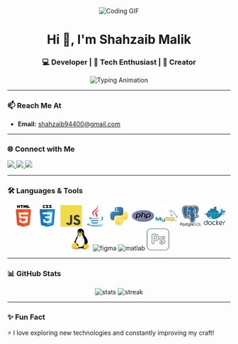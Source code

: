 <!-- Banner GIF -->
<p align="center">
  <img src="https://media1.giphy.com/media/v1.Y2lkPTc5MGI3NjExdDVlaTF4bjNyZDN1ZHVubXYxM2FsOWp2ZnZtdjMwMThqdGNrcXQ0dyZlcD12MV9pbnRlcm5hbF9naWZfYnlfaWQmY3Q9Zw/78XCFBGOlS6keY1Bil/giphy.gif" width="500" alt="Coding GIF">
</p>

<h1 align="center">Hi 👋, I'm Shahzaib Malik</h1>
<h3 align="center">💻 Developer | 🚀 Tech Enthusiast | 🎨 Creator</h3>

<!-- Typing Animation -->
<p align="center">
  <img src="https://readme-typing-svg.herokuapp.com?font=Fira+Code&size=22&duration=4000&pause=1000&color=F75C7E&center=true&vCenter=true&width=600&lines=Passionate+Developer;Always+Learning+New+Things;Building+Cool+Projects;Lover+of+Open+Source" alt="Typing Animation" />
</p>

---

### 📫 Reach Me At
- **Email:** shahzaib94400@gmail.com  

---

### 🌐 Connect with Me
<p align="left">
  <a href="mailto:shahzaib94400@gmail.com" target="_blank">
    <img src="https://img.shields.io/badge/Email-D14836?style=for-the-badge&logo=gmail&logoColor=white"/>
  </a>
  <a href="https://www.linkedin.com" target="_blank">
    <img src="https://img.shields.io/badge/LinkedIn-0077B5?style=for-the-badge&logo=linkedin&logoColor=white"/>
  </a>
  <a href="https://twitter.com" target="_blank">
    <img src="https://img.shields.io/badge/Twitter-1DA1F2?style=for-the-badge&logo=twitter&logoColor=white"/>
  </a>
</p>

---

### 🛠️ Languages & Tools
<p align="center">
  <img src="https://raw.githubusercontent.com/devicons/devicon/master/icons/html5/html5-original-wordmark.svg" alt="html5" width="50"/>
  <img src="https://raw.githubusercontent.com/devicons/devicon/master/icons/css3/css3-original-wordmark.svg" alt="css3" width="50"/>
  <img src="https://raw.githubusercontent.com/devicons/devicon/master/icons/javascript/javascript-original.svg" alt="javascript" width="50"/>
  <img src="https://raw.githubusercontent.com/devicons/devicon/master/icons/java/java-original.svg" alt="java" width="50"/>
  <img src="https://raw.githubusercontent.com/devicons/devicon/master/icons/python/python-original.svg" alt="python" width="50"/>
  <img src="https://raw.githubusercontent.com/devicons/devicon/master/icons/php/php-original.svg" alt="php" width="50"/>
  <img src="https://raw.githubusercontent.com/devicons/devicon/master/icons/mysql/mysql-original-wordmark.svg" alt="mysql" width="50"/>
  <img src="https://raw.githubusercontent.com/devicons/devicon/master/icons/postgresql/postgresql-original-wordmark.svg" alt="postgresql" width="50"/>
  <img src="https://raw.githubusercontent.com/devicons/devicon/master/icons/docker/docker-original-wordmark.svg" alt="docker" width="50"/>
  <img src="https://raw.githubusercontent.com/devicons/devicon/master/icons/linux/linux-original.svg" alt="linux" width="50"/>
  <img src="https://www.vectorlogo.zone/logos/figma/figma-icon.svg" alt="figma" width="50"/>
  <img src="https://upload.wikimedia.org/wikipedia/commons/2/21/Matlab_Logo.png" alt="matlab" width="50"/>
  <img src="https://raw.githubusercontent.com/devicons/devicon/master/icons/photoshop/photoshop-line.svg" alt="photoshop" width="50"/>
</p>

---

### 📊 GitHub Stats
<p align="center">
  <img src="https://github-readme-stats.vercel.app/api?username=malik94400&show_icons=true&theme=radical" alt="stats" height="150"/>
  <img src="https://github-readme-streak-stats.herokuapp.com/?user=malik94400&theme=radical" alt="streak" height="150"/>
</p>

---

### ✨ Fun Fact
⚡ I love exploring new technologies and constantly improving my craft!

